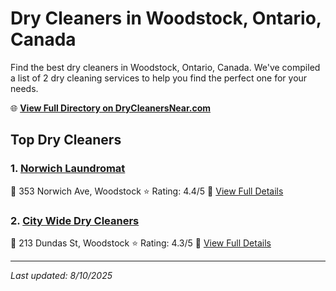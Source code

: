 # Dry Cleaners in Woodstock, Ontario, Canada

Find the best dry cleaners in Woodstock, Ontario, Canada. We've compiled a list of 2 dry cleaning services to help you find the perfect one for your needs.

🌐 **[View Full Directory on DryCleanersNear.com](https://drycleanersnear.com/city/Canada/Ontario/Woodstock)**

## Top Dry Cleaners

### 1. [Norwich Laundromat](https://drycleanersnear.com/dryCleaner/689014b2913e4c7c8f7e9b5a/norwich-laundromat)
📍 353 Norwich Ave, Woodstock
⭐ Rating: 4.4/5
🔗 [View Full Details](https://drycleanersnear.com/dryCleaner/689014b2913e4c7c8f7e9b5a/norwich-laundromat)

### 2. [City Wide Dry Cleaners](https://drycleanersnear.com/dryCleaner/689014d3913e4c7c8f7e9c5e/city-wide-dry-cleaners)
📍 213 Dundas St, Woodstock
⭐ Rating: 4.3/5
🔗 [View Full Details](https://drycleanersnear.com/dryCleaner/689014d3913e4c7c8f7e9c5e/city-wide-dry-cleaners)


---

*Last updated: 8/10/2025*
